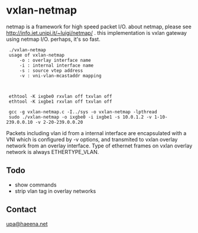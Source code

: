 vxlan-netmap
============

netmap is a framework for high speed packet I/O.
about netmap, please see http://info.iet.unipi.it/~luigi/netmap/ .
this implementation is vxlan gateway using netmap I/O. perhaps, it's so fast.

	 ./vxlan-netmap 
	 usage of vxlan-netmap
	 	 -o : overlay interface name
	 	 -i : internal interface name
	 	 -s : source vtep address
	 	 -v : vni-vlan-mcastaddr mapping



	 ethtool -K ixgbe0 rxvlan off txvlan off
	 ethtool -K ixgbe1 rxvlan off txvlan off
	 
	 gcc -g vxlan-netmap.c -I../sys -o vxlan-netmap -lpthread
	 sudo ./vxlan-netmap -o ixgbe0 -i ixgbe1 -s 10.0.1.2 -v 1-10-239.0.0.10 -v 2-20-239.0.0.20


Packets including vlan id from a internal interface are encapsulated
with a VNI which is configured by -v options, and transmited to vxlan
overlay network from an overlay interface. Type of ethernet frames on
vxlan overlay network is always ETHERTYPE_VLAN.


Todo
----
+ show commands
+ strip vlan tag in overlay networks


Contact
-------
upa@haeena.net
